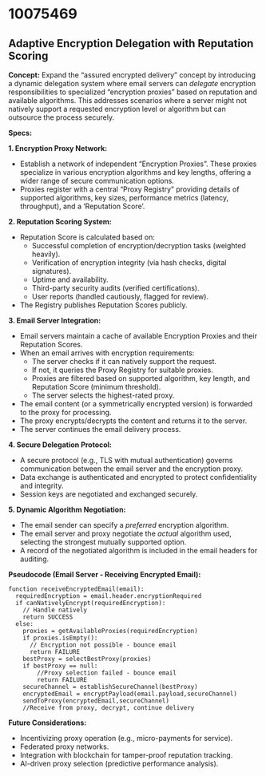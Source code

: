 # 10075469

## Adaptive Encryption Delegation with Reputation Scoring

**Concept:** Expand the “assured encrypted delivery” concept by introducing a dynamic delegation system where email servers can *delegate* encryption responsibilities to specialized “encryption proxies” based on reputation and available algorithms. This addresses scenarios where a server might not natively support a requested encryption level or algorithm but can outsource the process securely.

**Specs:**

**1. Encryption Proxy Network:**

*   Establish a network of independent “Encryption Proxies”. These proxies specialize in various encryption algorithms and key lengths, offering a wider range of secure communication options.
*   Proxies register with a central “Proxy Registry” providing details of supported algorithms, key sizes, performance metrics (latency, throughput), and a ‘Reputation Score’.

**2. Reputation Scoring System:**

*   Reputation Score is calculated based on:
    *   Successful completion of encryption/decryption tasks (weighted heavily).
    *   Verification of encryption integrity (via hash checks, digital signatures).
    *   Uptime and availability.
    *   Third-party security audits (verified certifications).
    *   User reports (handled cautiously, flagged for review).
*   The Registry publishes Reputation Scores publicly.

**3. Email Server Integration:**

*   Email servers maintain a cache of available Encryption Proxies and their Reputation Scores.
*   When an email arrives with encryption requirements:
    *   The server checks if it can natively support the request.
    *   If not, it queries the Proxy Registry for suitable proxies.
    *   Proxies are filtered based on supported algorithm, key length, and Reputation Score (minimum threshold).
    *   The server selects the highest-rated proxy.
*   The email content (or a symmetrically encrypted version) is forwarded to the proxy for processing.
*   The proxy encrypts/decrypts the content and returns it to the server.
*   The server continues the email delivery process.

**4. Secure Delegation Protocol:**

*   A secure protocol (e.g., TLS with mutual authentication) governs communication between the email server and the encryption proxy.
*   Data exchange is authenticated and encrypted to protect confidentiality and integrity.
*   Session keys are negotiated and exchanged securely.

**5. Dynamic Algorithm Negotiation:**

*   The email sender can specify a *preferred* encryption algorithm.
*   The email server and proxy negotiate the *actual* algorithm used, selecting the strongest mutually supported option.
*   A record of the negotiated algorithm is included in the email headers for auditing.

**Pseudocode (Email Server - Receiving Encrypted Email):**

```
function receiveEncryptedEmail(email):
  requiredEncryption = email.header.encryptionRequired
  if canNativelyEncrypt(requiredEncryption):
    // Handle natively
    return SUCCESS
  else:
    proxies = getAvailableProxies(requiredEncryption)
    if proxies.isEmpty():
      // Encryption not possible - bounce email
      return FAILURE
    bestProxy = selectBestProxy(proxies)
    if bestProxy == null:
        //Proxy selection failed - bounce email
        return FAILURE
    secureChannel = establishSecureChannel(bestProxy)
    encryptedEmail = encryptPayload(email.payload,secureChannel)
    sendToProxy(encryptedEmail,secureChannel)
    //Receive from proxy, decrypt, continue delivery
```

**Future Considerations:**

*   Incentivizing proxy operation (e.g., micro-payments for service).
*   Federated proxy networks.
*   Integration with blockchain for tamper-proof reputation tracking.
*   AI-driven proxy selection (predictive performance analysis).